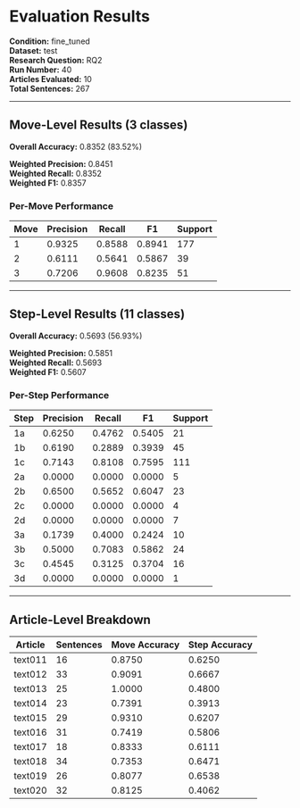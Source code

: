 # Evaluation Results

**Condition:** fine_tuned  
**Dataset:** test  
**Research Question:** RQ2  
**Run Number:** 40  
**Articles Evaluated:** 10  
**Total Sentences:** 267  

---

## Move-Level Results (3 classes)

**Overall Accuracy:** 0.8352 (83.52%)  

**Weighted Precision:** 0.8451  
**Weighted Recall:** 0.8352  
**Weighted F1:** 0.8357  

### Per-Move Performance

| Move | Precision | Recall | F1 | Support |
|------|-----------|--------|----|---------|
| 1 | 0.9325 | 0.8588 | 0.8941 | 177 |
| 2 | 0.6111 | 0.5641 | 0.5867 | 39 |
| 3 | 0.7206 | 0.9608 | 0.8235 | 51 |

---

## Step-Level Results (11 classes)

**Overall Accuracy:** 0.5693 (56.93%)  

**Weighted Precision:** 0.5851  
**Weighted Recall:** 0.5693  
**Weighted F1:** 0.5607  

### Per-Step Performance

| Step | Precision | Recall | F1 | Support |
|------|-----------|--------|----|---------|
| 1a | 0.6250 | 0.4762 | 0.5405 | 21 |
| 1b | 0.6190 | 0.2889 | 0.3939 | 45 |
| 1c | 0.7143 | 0.8108 | 0.7595 | 111 |
| 2a | 0.0000 | 0.0000 | 0.0000 | 5 |
| 2b | 0.6500 | 0.5652 | 0.6047 | 23 |
| 2c | 0.0000 | 0.0000 | 0.0000 | 4 |
| 2d | 0.0000 | 0.0000 | 0.0000 | 7 |
| 3a | 0.1739 | 0.4000 | 0.2424 | 10 |
| 3b | 0.5000 | 0.7083 | 0.5862 | 24 |
| 3c | 0.4545 | 0.3125 | 0.3704 | 16 |
| 3d | 0.0000 | 0.0000 | 0.0000 | 1 |

---

## Article-Level Breakdown

| Article | Sentences | Move Accuracy | Step Accuracy |
|---------|-----------|---------------|---------------|
| text011 | 16 | 0.8750 | 0.6250 |
| text012 | 33 | 0.9091 | 0.6667 |
| text013 | 25 | 1.0000 | 0.4800 |
| text014 | 23 | 0.7391 | 0.3913 |
| text015 | 29 | 0.9310 | 0.6207 |
| text016 | 31 | 0.7419 | 0.5806 |
| text017 | 18 | 0.8333 | 0.6111 |
| text018 | 34 | 0.7353 | 0.6471 |
| text019 | 26 | 0.8077 | 0.6538 |
| text020 | 32 | 0.8125 | 0.4062 |
